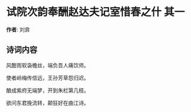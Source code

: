 # 试院次韵奉酬赵达夫记室惜春之什  其一

**作者**: 刘弇

## 诗词内容

风酣雨软袅檐丝，端负吾人痛饮师。

使者岭梅传信远，王孙芳草怨归迟。

酿成紫府无端梦，开到朱栏第几枝。

欲问东君挽流转，颠狂好在曲江诗。

